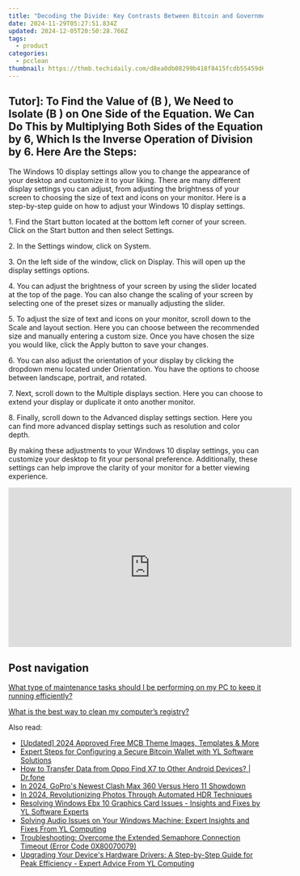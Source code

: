 ```yaml
---
title: "Decoding the Divide: Key Contrasts Between Bitcoin and Government-Backed Money Explained by YL Software"
date: 2024-11-29T05:27:51.834Z
updated: 2024-12-05T20:50:28.766Z
tags:
  - product
categories:
  - pcclean
thumbnail: https://thmb.techidaily.com/d8ea0db08299b418f8415fcdb55459d60a299aaeacab1eb2b1b6960f90e2b4a4.jpg
---
```


## Tutor]: To Find the Value of \(B \), We Need to Isolate \(B \) on One Side of the Equation. We Can Do This by Multiplying Both Sides of the Equation by 6, Which Is the Inverse Operation of Division by 6. Here Are the Steps:

The Windows 10 display settings allow you to change the appearance of your desktop and customize it to your liking. There are many different display settings you can adjust, from adjusting the brightness of your screen to choosing the size of text and icons on your monitor. Here is a step-by-step guide on how to adjust your Windows 10 display settings. 

1\. Find the Start button located at the bottom left corner of your screen. Click on the Start button and then select Settings.

2\. In the Settings window, click on System.

3\. On the left side of the window, click on Display. This will open up the display settings options. 

4\. You can adjust the brightness of your screen by using the slider located at the top of the page. You can also change the scaling of your screen by selecting one of the preset sizes or manually adjusting the slider.

5\. To adjust the size of text and icons on your monitor, scroll down to the Scale and layout section. Here you can choose between the recommended size and manually entering a custom size. Once you have chosen the size you would like, click the Apply button to save your changes.

6\. You can also adjust the orientation of your display by clicking the dropdown menu located under Orientation. You have the options to choose between landscape, portrait, and rotated.

7\. Next, scroll down to the Multiple displays section. Here you can choose to extend your display or duplicate it onto another monitor.

8\. Finally, scroll down to the Advanced display settings section. Here you can find more advanced display settings such as resolution and color depth. 

By making these adjustments to your Windows 10 display settings, you can customize your desktop to fit your personal preference. Additionally, these settings can help improve the clarity of your monitor for a better viewing experience.

<!-- affiliate ads begin -->
<iframe width="560" height="315" src="https://www.youtube.com/embed/KaqfZcWg5sE?si=LPmSKk7AFp8VxDFD" title="YouTube video player" frameborder="0" allow="accelerometer; autoplay; clipboard-write; encrypted-media; gyroscope; picture-in-picture; web-share" referrerpolicy="strict-origin-when-cross-origin" allowfullscreen></iframe>
<!-- affiliate ads end -->

## Post navigation

[What type of maintenance tasks should I be performing on my PC to keep it running efficiently?](https://tools.techidaily.com/pcclean/products/)

[What is the best way to clean my computer’s registry?](https://tools.techidaily.com/pcclean/products/)

<ins class="adsbygoogle"
     style="display:block"
     data-ad-format="autorelaxed"
     data-ad-client="ca-pub-7571918770474297"
     data-ad-slot="1223367746"></ins>

<ins class="adsbygoogle"
     style="display:block"
     data-ad-client="ca-pub-7571918770474297"
     data-ad-slot="8358498916"
     data-ad-format="auto"
     data-full-width-responsive="true"></ins>

<span class="atpl-alsoreadstyle">Also read:</span>
<div><ul>
<li><a href="https://eaxpv-info.techidaily.com/updated-2024-approved-free-mcb-theme-images-templates-and-more/"><u>[Updated] 2024 Approved Free MCB Theme Images, Templates & More</u></a></li>
<li><a href="https://discover-able.techidaily.com/expert-steps-for-configuring-a-secure-bitcoin-wallet-with-yl-software-solutions/"><u>Expert Steps for Configuring a Secure Bitcoin Wallet with YL Software Solutions</u></a></li>
<li><a href="https://android-transfer.techidaily.com/how-to-transfer-data-from-oppo-find-x7-to-other-android-devices-drfone-by-drfone-transfer-from-android-transfer-from-android/"><u>How to Transfer Data from Oppo Find X7 to Other Android Devices? | Dr.fone</u></a></li>
<li><a href="https://article-knowledge.techidaily.com/in-2024-gopros-newest-clash-max-360-versus-hero-11-showdown/"><u>In 2024, GoPro's Newest Clash Max 360 Versus Hero 11 Showdown</u></a></li>
<li><a href="https://extra-guidance.techidaily.com/in-2024-revolutionizing-photos-through-automated-hdr-techniques/"><u>In 2024, Revolutionizing Photos Through Automated HDR Techniques</u></a></li>
<li><a href="https://discover-able.techidaily.com/resolving-windows-ebx-10-graphics-card-issues-insights-and-fixes-by-yl-software-experts/"><u>Resolving Windows Ebx 10 Graphics Card Issues - Insights and Fixes by YL Software Experts</u></a></li>
<li><a href="https://discover-able.techidaily.com/solving-audio-issues-on-your-windows-machine-expert-insights-and-fixes-from-yl-computing/"><u>Solving Audio Issues on Your Windows Machine: Expert Insights and Fixes From YL Computing</u></a></li>
<li><a href="https://win-howtos.techidaily.com/troubleshooting-overcome-the-extended-semaphore-connection-timeout-error-code-0x80070079/"><u>Troubleshooting: Overcome the Extended Semaphore Connection Timeout (Error Code 0X80070079)</u></a></li>
<li><a href="https://discover-able.techidaily.com/upgrading-your-devices-hardware-drivers-a-step-by-step-guide-for-peak-efficiency-expert-advice-from-yl-computing/"><u>Upgrading Your Device's Hardware Drivers: A Step-by-Step Guide for Peak Efficiency - Expert Advice From YL Computing</u></a></li>
</ul></div>

